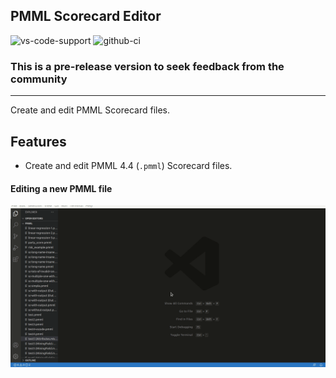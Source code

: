 PMML Scorecard Editor
---
![vs-code-support](https://img.shields.io/badge/Visual%20Studio%20Code-1.46.0+-blue.svg) ![github-ci](https://github.com/kiegroup/kie-tooling-store/workflows/CI/badge.svg)

### **This is a pre-release version to seek feedback from the community**

---

Create and edit PMML Scorecard files.

Features
---
- Create and edit PMML 4.4 (`.pmml`) Scorecard files.

#### Editing a new PMML file

![alt](./gifs/pmml.gif?raw=true)
